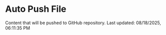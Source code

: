 # Auto Push File

Content that will be pushed to GitHub repository.
Last updated: 08/18/2025, 06:11:35 PM